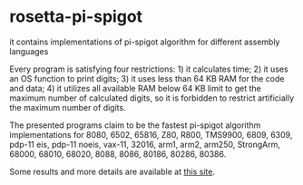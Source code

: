 # rosetta-pi-spigot
it contains implementations of pi-spigot algorithm for different assembly languages

Every program is satisfying four restrictions: 1) it calculates time; 2) it uses an OS function to print digits; 3) it uses less than 64 KB RAM for the code and data; 4) it utilizes all available RAM below 64 KB limit to get the maximum number of calculated digits, so it is forbidden to restrict artificially the maximum number of digits.

The presented programs claim to be the fastest pi-spigot algorithm implementations for 8080, 6502, 65816, Z80, R800, TMS9900, 6809, 6309, pdp-11 eis, pdp-11 noeis, vax-11, 32016, arm1, arm2, arm250, StrongArm, 68000, 68010, 68020, 8088, 8086, 80186, 80286, 80386.

Some results and more details are available at [this site](http://litwr2.atspace.eu/pi/pi-spigot-benchmark.html).
